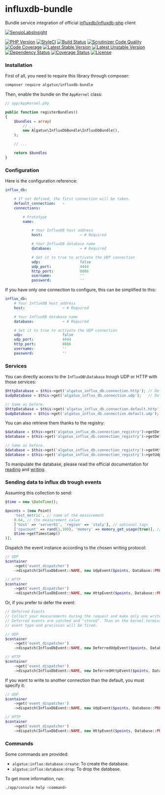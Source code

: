 # influxdb-bundle

Bundle service integration of official [influxdb/influxdb-php](https://github.com/influxdata/influxdb-php) client

[![SensioLabsInsight](https://insight.sensiolabs.com/projects/ecdd3130-abb1-4e63-bb92-20c52838aade/mini.png)](https://insight.sensiolabs.com/projects/ecdd3130-abb1-4e63-bb92-20c52838aade)

[![PHP Version](https://img.shields.io/badge/PHP-%5E7.0-blue.svg)](https://img.shields.io/badge/PHP-%5E7.0-blue.svg) [![StyleCI](https://styleci.io/repos/50687578/shield)](https://styleci.io/repos/50687578) [![Build Status](https://travis-ci.org/Algatux/influxdb-bundle.svg?branch=master)](https://travis-ci.org/Algatux/influxdb-bundle) [![Scrutinizer Code Quality](https://scrutinizer-ci.com/g/Algatux/influxdb-bundle/badges/quality-score.png?b=master)](https://scrutinizer-ci.com/g/Algatux/influxdb-bundle/?branch=master) [![Code Coverage](https://scrutinizer-ci.com/g/Algatux/influxdb-bundle/badges/coverage.png?b=master)](https://scrutinizer-ci.com/g/Algatux/influxdb-bundle/?branch=master)
[![Latest Stable Version](https://poser.pugx.org/algatux/influxdb-bundle/v/stable)](https://packagist.org/packages/algatux/influxdb-bundle) [![Latest Unstable Version](https://poser.pugx.org/algatux/influxdb-bundle/v/unstable)](https://packagist.org/packages/algatux/influxdb-bundle) [![Dependency Status](https://www.versioneye.com/user/projects/57a33e821dadcb004272cfc0/badge.svg?style=flat-square)](https://www.versioneye.com/user/projects/57a33e821dadcb004272cfc0) [![Coverage Status](https://coveralls.io/repos/github/Algatux/influxdb-bundle/badge.svg?branch=master)](https://coveralls.io/github/Algatux/influxdb-bundle?branch=master)  [![License](https://poser.pugx.org/algatux/influxdb-bundle/license)](https://packagist.org/packages/algatux/influxdb-bundle)

### Installation

First of all, you need to require this library through composer:

```bash
composer require algatux/influxdb-bundle
```

Then, enable the bundle on the `AppKernel` class:

```php
// app/AppKernel.php

public function registerBundles()
{
    $bundles = array(
        // ...
        new Algatux\InfluxDbBundle\InfluxDbBundle(),
    );

    // ...

    return $bundles
}
```

### Configuration

Here is the configuration reference:

```yaml
influx_db:

    # If not defined, the first connection will be taken.
    default_connection:   ~
    connections:

        # Prototype
        name:

            # Your InfluxDB host address
            host:                 ~ # Required

            # Your InfluxDB database name
            database:             ~ # Required

            # Set it to true to activate the UDP connection
            udp:                  false
            udp_port:             4444
            http_port:            8086
            username:             ''
            password:             ''
```

If you have only one connection to configure, this can be simplified to this:

```yaml
influx_db:
    # Your InfluxDB host address
    host:                 ~ # Required

    # Your InfluxDB database name
    database:             ~ # Required

    # Set it to true to activate the UDP connection
    udp:                  false
    udp_port:             4444
    http_port:            8086
    username:             ''
    password:             ''
```

### Services

You can directly access to the `InfluxDB\Database` trough UDP or HTTP with those services:

```php
$httpDatabase = $this->get('algatux_influx_db.connection.http'); // Default HTTP connection
$udpDatabase = $this->get('algatux_influx_db.connection.udp');   // Default HTTP connection

// Same as before.
$httpDatabase = $this->get('algatux_influx_db.connection.default.http');
$udpDatabase = $this->get('algatux_influx_db.connection.default.udp');
```

You can also retrieve them thanks to the registry:

```php
$database = $this->get('algatux_influx_db.connection_registry')->getDefaultHttpConnection();
$database = $this->get('algatux_influx_db.connection_registry')->getDefaultUdpConnection();

// Same as before.
$database = $this->get('algatux_influx_db.connection_registry')->getHttpConnection('default');
$database = $this->get('algatux_influx_db.connection_registry')->getUdpConnection('default');
```

To manipulate the database, please read the official documentation
for [reading](https://github.com/influxdata/influxdb-php#reading)
and [writing](https://github.com/influxdata/influxdb-php#writing-data).

### Sending data to influx db trough events

Assuming this collection to send:

```php
$time = new \DateTime();

$points = [new Point(
    'test_metric', // name of the measurement
    0.64, // the measurement value
    ['host' => 'server01', 'region' => 'italy'], // optional tags
    ['cpucount' => rand(1,100), 'memory' => memory_get_usage(true)], // optional additional fields
    $time->getTimestamp()
)];
```

Dispatch the event instance according to the chosen writing protocol:

```php
// UDP
$container
    ->get('event_dispatcher')
    ->dispatch(InfluxDbEvent::NAME, new UdpEvent($points, Database::PRECISION_SECONDS));

// HTTP
$container
    ->get('event_dispatcher')
    ->dispatch(InfluxDbEvent::NAME, new HttpEvent($points, Database::PRECISION_SECONDS));
```

Or, if you prefer to defer the event:

```php
// Deferred Events
// Collect your measurements during the request and make only one write to influxdb.
// Deferred events are catched and "stored". Than on the kernel.terminate event one write per
// event type and precision will be fired.

// UDP
$container
    ->get('event_dispatcher')
    ->dispatch(InfluxDbEvent::NAME, new DeferredUdpEvent($points, Database::PRECISION_SECONDS));

// HTTP
$container
    ->get('event_dispatcher')
    ->dispatch(InfluxDbEvent::NAME, new DeferredHttpEvent($points, Database::PRECISION_SECONDS));
```

If you want to write to another connection than the default, you must specify it:

```php
// UDP
$container
    ->get('event_dispatcher')
    ->dispatch(InfluxDbEvent::NAME, new UdpEvent($points, Database::PRECISION_SECONDS, 'other_connection'));

// HTTP
$container
    ->get('event_dispatcher')
    ->dispatch(InfluxDbEvent::NAME, new HttpEvent($points, Database::PRECISION_SECONDS, 'other_connection'));
```

### Commands

Some commands are provided:

* `algatux:influx:database:create`: To create the database.
* `algatux:influx:database:drop`: To drop the database.

To get more information, run:

```bash
./app/console help <command>
```
